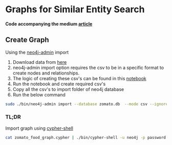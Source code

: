 # Graphs for Similar Entity Search

#### Code accompanying the medium [article](https://medium.com/p/23a23364d08f)
## Create Graph

Using the [neo4j-admin](https://neo4j.com/docs/operations-manual/current/tools/import/syntax/) import 
1. Download data from [here](https://www.kaggle.com/himanshupoddar/zomato-bangalore-restaurants) 
2. neo4j-admin import option requires the csv to be in a specific format to create nodes and relationships.
3. The logic of creating these csv's can be found in this [notebook](https://github.com/deepam8155/SimNode/blob/master/Food_graph_logic.ipynb)
4. Run the notebook and create required csv's
5. Copy all the csv's to import folder of neo4j database
6. Run the below command 
```bash
sudo ./bin/neo4j-admin import --database zomato.db  --mode csv --ignore-missing-nodes --multiline-fields=True --ignore-duplicate-nodes --nodes:Location=import/locations.csv --nodes:Restaurant=import/restaurant.csv --nodes:Dish=import/dishes.csv --nodes:Type=import/type.csv --nodes:Cuisine=import/cuisine.csv --relationships:SERVES_CUISINE=import/cuisine_restaurant.csv --relationships:SERVES_DISH=import/restaurant_dish.csv --relationships:FALL_UNDER import/type_restaurant.csv --relationships:FAMOUS_FOR=import/liked_dishes_restaurant.csv --relationships:IN_AREA=import/restaurant_location.csv
```

### TL;DR

Import graph using [cypher-shell](https://neo4j.com/developer/kb/export-sub-graph-to-cypher-and-import/)

```bash
cat zomato_food_graph.cypher | ./bin/cypher-shell -u neo4j -p password
```
